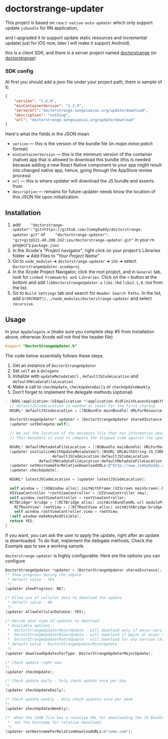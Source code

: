 # doctorstrange-updater
This project is based on `react-native-auto-updater` which only support update `jsbundle` for RN application,

and I upgraded it to support update static resources and incremental update( just for IOS now, later I will make it support Android).

this is a client SDK, and there is a server project named [doctorstrange](https://github.com/JimmyDaddy/doctorstrange "`github`")  (or [doctorstrange](http://gitlab.songxiaocai.org/ios/doctorstrange "`gitLab`"))

### SDK config

At first you should add a json file under your project path, there is sample of it:
``` json
{
	"version": "1.6.9",
	"minContainerVersion": "2.3.4",
    "serverUrl":"doctorstrange.songxiaocai.org/update/download",
    "description": "nothing",
    "url": "doctorstrange.songxiaocai.org/update/download"
}
```
Here's what the fields in the JSON mean:

* `version` — this is the version of the bundle file (in *major.minor.patch* format)
* `minContainerVersion` — this is the minimum version of the container (native) app that is allowed to download this bundle (this is needed because adding a new React Native component to your app might result into changed native app, hence, going through the AppStore review process)
* `url` — this is where updater will download the JS bundle and asserts from
* `description` — remains for future
updater needs know the location of this JSON file upon initialization.

## Installation
1. add `    "doctorstrange-updater":"git+https://github.com/JimmyDaddy/doctorstrange-updater.git"` of `    "doctorstrange-updater": "git+git@121.40.208.242:ios/doctorstrange-updater.git"` in your rn project's `package.json`
2. In the Xcode's "Project navigator", right click on your project's Libraries folder ➜ Add Files to _"Your Project Name"_
3. Go to `node_modules` ➜ `doctorstrange-updater` ➜ `iOS` ➜ select `DoctorstrangeUpdater.xcodeproj`
4. In the Xcode Project Navigator, click the root project, and in `General` tab, look for `Linked Frameworks and Libraries`. Click on the `+` button at the bottom and add `libDoctorstrangeUpdater.a` `libz.tbd` `libz2.1.0.tbd` from the list.
5. Go to `Build Settings` tab and search for `Header Search Paths`. In the list, add `$(SRCROOT)/../node_modules/doctorstrange-updater` and select `recursive`.



## Usage


In your `AppDelegate.m` (make sure you complete step #5 from installation above, otherwise Xcode will not find the header file)

``` objective-c
#import "DoctorStrangeUpdater.h"
```

The code below essentially follows these steps.

1. Get an instance of `DoctorStrangeUpdater`
2. Set `self` as a `delegate`
3. Initialize with `updateMetadataUrl` , `defaultJSCodeLocation` and `defaultMetadataFileLocation`
4. Make a call to `checkUpdate`, `checkUpdateDaily` or `checkUpdateWeekly`
5. Don't forget to implement the delegate methods (optional)

``` objective-c
- (BOOL)application:(UIApplication *)application didFinishLaunchingWithOptions:(NSDictionary *)launchOptions {
  // defaultJSCodeLocation is needed at least for the first startup
  NSURL* defaultJSCodeLocation = [[NSBundle mainBundle] URLForResource:@"main" withExtension:@"jsbundle"];

  DoctorStrangeUpdater* updater = [DoctorStrangeUpdater sharedInstance];
  [updater setDelegate:self];

  // We set the location of the metadata file that has information about the JS Code that is shipped with the app.
  // This metadata is used to compare the shipped code against the updates.

  NSURL* defaultMetadataFileLocation = [[NSBundle mainBundle] URLForResource:@"metadata" withExtension:@"json"];
  [updater initializeWithUpdateMetadataUrl:[NSURL URLWithString:JS_CODE_METADATA_URL]
                     defaultJSCodeLocation:defaultJSCodeLocation
               defaultMetadataFileLocation:defaultMetadataFileLocation ];
  [updater setHostnameForRelativeDownloadURLs:@"http://www.JimmyDaddy.com"];
  [updater checkUpdate];

  NSURL* latestJSCodeLocation = [updater latestJSCodeLocation];

  self.window = [[UIWindow alloc] initWithFrame:[UIScreen mainScreen].bounds];
  UIViewController *rootViewController = [UIViewController new];
  self.window.rootViewController = rootViewController;
  RCTBridge* bridge = [[RCTBridge alloc] initWithBundleURL:url moduleProvider:nil launchOptions:nil];
    RCTRootView* rootView = [[RCTRootView alloc] initWithBridge:bridge moduleName:@"UrAPP" initialProperties:nil];
    self.window.rootViewController.view = rootView;
  [self.window makeKeyAndVisible];
  return YES;
}
```

If you want, you can ask the user to apply the update, right after an update is downloaded. To do that, implement the delegate methods. Check the Example app to see a working sample.

`doctorstrange-updater` is highly configurable. Here are the options you can configure

``` objective-c
DoctorStrangeUpdater *updater = [DoctorStrangeUpdater sharedInstance];
/* Show progress during the udpate
 * default value - YES
 */
[updater showProgress: NO];

/* Allow use of cellular data to download the update
 * default value - NO
 */
[updater allowCellularDataUse: YES];

/* Decide what type of updates to download
 * Available options -
 *	DoctorStrangeUpdaterMajorUpdate - will download only if major version number changes
 *	DoctorStrangeUpdaterMinorUpdate - will download if major or minor version number changes
 *	DoctorStrangeUpdaterPatchUpdate - will download for any version change
 * default value - DoctorStrangeUpdaterMinorUpdate
 */
[updater downloadUpdatesForType: DoctorStrangeUpdaterMajorUpdate];

/* Check update right now
*/
[updater checkUpdate];

/* Check update daily - Only check update once per day
*/
[updater checkUpdateDaily];

/* Check update weekly - Only check updates once per week
*/
[updater checkUpdatesWeekly];

/*  When the JSON file has a relative URL for downloading the JS Bundle,
 *  set the hostname for relative downloads
 */
[updater setHostnameForRelativeDownloadURLs:@"some.com"];

```
